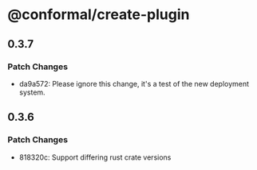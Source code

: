 # @conformal/create-plugin

## 0.3.7

### Patch Changes

- da9a572: Please ignore this change, it's a test of the new deployment system.

## 0.3.6

### Patch Changes

- 818320c: Support differing rust crate versions
